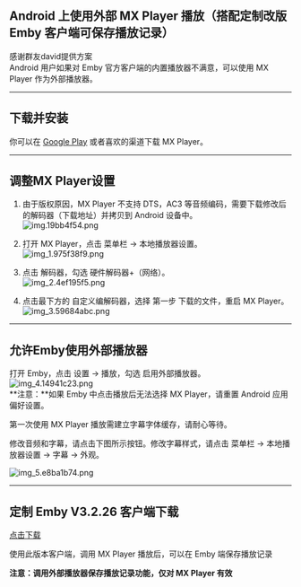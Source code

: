 ## Android 上使用外部 MX Player 播放（搭配定制改版 Emby 客户端可保存播放记录）
感谢群友david提供方案  
Android 用户如果对 Emby 官方客户端的内置播放器不满意，可以使用 MX Player 作为外部播放器。
* * *
## 下载并安装
你可以在 [Google Play](https://play.google.com/store/apps/details?id=com.mxtech.videoplayer.ad) 或者喜欢的渠道下载 MX Player。
* * *
## 调整MX Player设置
1. 由于版权原因，MX Player 不支持 DTS，AC3 等音频编码，需要下载修改后的解码器（下载地址）并拷贝到 Android 设备中。  
![img.19bb4f54.png](../../../_resources/img.19bb4f54.png)  

2. 打开 MX Player，点击 菜单栏 -> 本地播放器设置。  
![img_1.975f38f9.png](../../../_resources/img_1.975f38f9.png)  
3. 点击 解码器，勾选 硬件解码器+（网络）。  
![img_2.4ef195f5.png](../../../_resources/img_2.4ef195f5.png)  
4. 点击最下方的 自定义编解码器，选择 第一步 下载的文件，重启 MX Player。  
![img_3.59684abc.png](../../../_resources/img_3.59684abc.png)  
* * *
## 允许Emby使用外部播放器  
打开 Emby，点击 设置 -> 播放，勾选 启用外部播放器。  
![img_4.14941c23.png](../../../_resources/img_4.14941c23.png)  
**注意：**如果 Emby 中点击播放后无法选择 MX Player，请重置 Android 应用偏好设置。  

第一次使用 MX Player 播放需建立字幕字体缓存，请耐心等待。  

修改音频和字幕，请点击下图所示按钮。修改字幕样式，请点击 菜单栏 -> 本地播放器设置 -> 字幕 -> 外观。  


![img_5.e8ba1b74.png](../../../_resources/img_5.e8ba1b74.png)  


* * *
## 定制 Emby V3.2.26 客户端下载  
[点击下载](https://github.com/Terminus-Media/Terminus-client/releases/download/0.0.2/emby.v3.2.26.apk)

使用此版本客户端，调用 MX Player 播放后，可以在 Emby 端保存播放记录  

**注意：调用外部播放器保存播放记录功能，仅对 MX Player 有效**